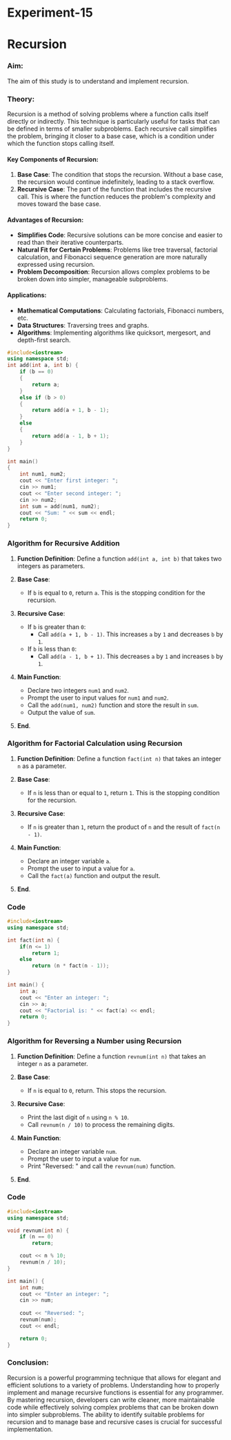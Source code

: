 # Experiment-15
# Recursion 

### Aim:
The aim of this study is to understand and implement recursion.

### Theory:
Recursion is a method of solving problems where a function calls itself directly or indirectly. This technique is particularly useful for tasks that can be defined in terms of smaller subproblems. Each recursive call simplifies the problem, bringing it closer to a base case, which is a condition under which the function stops calling itself.

#### Key Components of Recursion:
1. **Base Case**: The condition that stops the recursion. Without a base case, the recursion would continue indefinitely, leading to a stack overflow.
2. **Recursive Case**: The part of the function that includes the recursive call. This is where the function reduces the problem's complexity and moves toward the base case.

#### Advantages of Recursion:
- **Simplifies Code**: Recursive solutions can be more concise and easier to read than their iterative counterparts.
- **Natural Fit for Certain Problems**: Problems like tree traversal, factorial calculation, and Fibonacci sequence generation are more naturally expressed using recursion.
- **Problem Decomposition**: Recursion allows complex problems to be broken down into simpler, manageable subproblems.

#### Applications:
- **Mathematical Computations**: Calculating factorials, Fibonacci numbers, etc.
- **Data Structures**: Traversing trees and graphs.
- **Algorithms**: Implementing algorithms like quicksort, mergesort, and depth-first search.

``` cpp
#include<iostream>
using namespace std;
int add(int a, int b) {
    if (b == 0) 
    {
        return a;
    } 
    else if (b > 0) 
    {
        return add(a + 1, b - 1);
    } 
    else 
    {
        return add(a - 1, b + 1);
    }
}

int main() 
{
    int num1, num2;
    cout << "Enter first integer: ";
    cin >> num1;
    cout << "Enter second integer: ";
    cin >> num2;
    int sum = add(num1, num2);
    cout << "Sum: " << sum << endl;
    return 0;
}
```

### Algorithm for Recursive Addition

1. **Function Definition**: Define a function `add(int a, int b)` that takes two integers as parameters.
   
2. **Base Case**:
   - If `b` is equal to `0`, return `a`. This is the stopping condition for the recursion.

3. **Recursive Case**:
   - If `b` is greater than `0`:
     - Call `add(a + 1, b - 1)`. This increases `a` by `1` and decreases `b` by `1`.
   - If `b` is less than `0`:
     - Call `add(a - 1, b + 1)`. This decreases `a` by `1` and increases `b` by `1`.

4. **Main Function**:
   - Declare two integers `num1` and `num2`.
   - Prompt the user to input values for `num1` and `num2`.
   - Call the `add(num1, num2)` function and store the result in `sum`.
   - Output the value of `sum`.

5. **End**.
### Algorithm for Factorial Calculation using Recursion

1. **Function Definition**: Define a function `fact(int n)` that takes an integer `n` as a parameter.

2. **Base Case**:
   - If `n` is less than or equal to `1`, return `1`. This is the stopping condition for the recursion.

3. **Recursive Case**:
   - If `n` is greater than `1`, return the product of `n` and the result of `fact(n - 1)`.

4. **Main Function**:
   - Declare an integer variable `a`.
   - Prompt the user to input a value for `a`.
   - Call the `fact(a)` function and output the result.

5. **End**.

### Code

```cpp
#include<iostream>
using namespace std;

int fact(int n) {
    if(n <= 1)
        return 1;
    else 
        return (n * fact(n - 1));
}

int main() {
    int a;
    cout << "Enter an integer: ";
    cin >> a;
    cout << "Factorial is: " << fact(a) << endl;
    return 0;
}
```

### Algorithm for Reversing a Number using Recursion

1. **Function Definition**: Define a function `revnum(int n)` that takes an integer `n` as a parameter.

2. **Base Case**:
   - If `n` is equal to `0`, return. This stops the recursion.

3. **Recursive Case**:
   - Print the last digit of `n` using `n % 10`.
   - Call `revnum(n / 10)` to process the remaining digits.

4. **Main Function**:
   - Declare an integer variable `num`.
   - Prompt the user to input a value for `num`.
   - Print "Reversed: " and call the `revnum(num)` function.

5. **End**.

### Code

```cpp
#include<iostream>
using namespace std;

void revnum(int n) {
    if (n == 0)
        return;

    cout << n % 10;
    revnum(n / 10);
}

int main() {
    int num;
    cout << "Enter an integer: ";
    cin >> num;
    
    cout << "Reversed: ";
    revnum(num);
    cout << endl;

    return 0;
}
```

### Conclusion:
Recursion is a powerful programming technique that allows for elegant and efficient solutions to a variety of problems. Understanding how to properly implement and manage recursive functions is essential for any programmer. By mastering recursion, developers can write cleaner, more maintainable code while effectively solving complex problems that can be broken down into simpler subproblems. The ability to identify suitable problems for recursion and to manage base and recursive cases is crucial for successful implementation.
